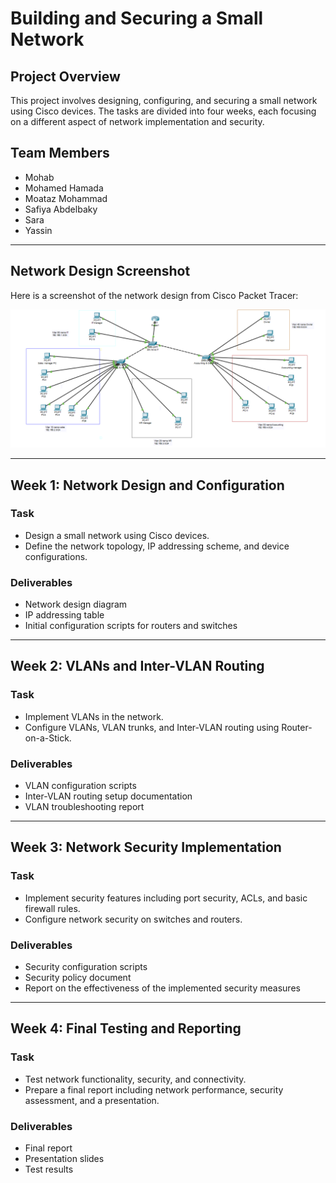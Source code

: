 # Building and Securing a Small Network

## Project Overview
This project involves designing, configuring, and securing a small network using Cisco devices. The tasks are divided into four weeks, each focusing on a different aspect of network implementation and security.

## Team Members
- Mohab
- Mohamed Hamada
- Moataz Mohammad
- Safiya Abdelbaky 
- Sara
- Yassin

---

## Network Design Screenshot
Here is a screenshot of the network design from Cisco Packet Tracer:

![Network Design](images/network_design.png)

---

## Week 1: Network Design and Configuration
### Task
- Design a small network using Cisco devices.
- Define the network topology, IP addressing scheme, and device configurations.

### Deliverables
- Network design diagram
- IP addressing table
- Initial configuration scripts for routers and switches

---

## Week 2: VLANs and Inter-VLAN Routing
### Task
- Implement VLANs in the network.
- Configure VLANs, VLAN trunks, and Inter-VLAN routing using Router-on-a-Stick.

### Deliverables
- VLAN configuration scripts
- Inter-VLAN routing setup documentation
- VLAN troubleshooting report

---

## Week 3: Network Security Implementation
### Task
- Implement security features including port security, ACLs, and basic firewall rules.
- Configure network security on switches and routers.

### Deliverables
- Security configuration scripts
- Security policy document
- Report on the effectiveness of the implemented security measures

---

## Week 4: Final Testing and Reporting
### Task
- Test network functionality, security, and connectivity.
- Prepare a final report including network performance, security assessment, and a presentation.

### Deliverables
- Final report
- Presentation slides
- Test results
